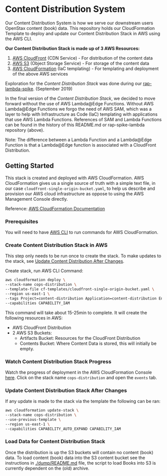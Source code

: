 

# Content Distribution System

Our Content Distribution System is how we serve our downstream users OpenStax content (book) data.
This repository holds our CloudFormation Template to deploy and update our Content Distribution Stack in AWS using the AWS CLI.

**Our Content Distribution Stack is made up of 3 AWS Resources:**  
1. [AWS CloudFront](https://aws.amazon.com/cloudfront/) (CDN Service) - For distribution of the content data   
2. [AWS S3](https://aws.amazon.com/s3/) (Object Storage Service) - For storage of the content data   
3. [AWS CloudFormation](https://aws.amazon.com/cloudformation/) (IaC templating) - For templating and deployment of the above AWS services

Exploration for the *Content Distribution Stack* was done during our [rap-lambda-spike](https://github.com/openstax/rap-spike-lambda#using-cloudformation). (September 2019)

In the final version of the *Content Distribution Stack*, we decided to move forward without the use of AWS Lambda@Edge Functions. Without AWS Lambda@Edge Functions we forgo the need of AWS SAM, which was a layer to help with Infrastructure as Code (IaC) templating with applications that use AWS Lambda Functions. References of SAM and Lambda Functions can be found in the history of this README.md or rap-spike-lambda repository (above).

Note: The difference between a Lambda Function and a Lambda@Edge Function is that a Lambda@Edge function is associated with a CloudFront Distribution.

## Getting Started
This stack is created and deployed with AWS CloudFormation. AWS CloudFormation gives us a single source of truth with a simple text file, in our case `cloudfront-single-origin-bucket.yaml`, to help us describe and provision our AWS cloud infrastructure as oppose to using the AWS Management Console directly.

Reference: [AWS CloudFormation Documentation](https://docs.aws.amazon.com/AWSCloudFormation/latest/UserGuide/Welcome.html)

### Prerequisites
You will need to have [AWS CLI](https://aws.amazon.com/cli/) to run commands for AWS CloudFormation.

### Create Content Distribution Stack in AWS
This step only needs to be run once to create the stack. 
To make updates to the stack, see [Update Content Distribution After Changes](#update-content-distribution-after-changes).

Create stack, run AWS CLI Command:

```bash
aws cloudformation deploy \
--stack-name cops-distribution \
--template-file cf-templates/cloudfront-single-origin-bucket.yaml \
--region us-east-1 \
--tags Project=content-distribution Application=content-distribution Environment=dev Owner=ConEng \
--capabilities CAPABILITY_IAM
```
This command will take about 15-25min to complete. It will create the following resources in AWS:

- AWS CloudFront Distribution
- 2 AWS S3 Buckets:
	- Artifacts Bucket: Resources for the CloudFront Distribution
	- Contents Bucket: Where Content Data is stored, this will initially be empty.

### Watch Content Distribution Stack Progress
Watch the progress of deployment in the AWS CloudFormation Console [here](https://console.aws.amazon.com/cloudformation/home?region=us-east-1#/stacks). 
Click on the stack name `cops-distribution` and open the `events` tab.

### Update Content Distribution Stack After Changes

If any update is made to the stack via the template the following can be ran:

```bash
aws cloudformation update-stack \ 
--stack-name cops-distribution \
--use-previous-template \
--region us-east-1 \
--capabilities CAPABILITY_AUTO_EXPAND CAPABILITY_IAM
```

### Load Data for Content Distribution Stack
Once the distribution is up the S3 buckets will contain no content (book) data. To load content (book) data into the S3 content bucket see the instructions in [./dump/README.md](./dump/README.md) file, the script to load Books into S3 is currently dependent on the (old) archive.